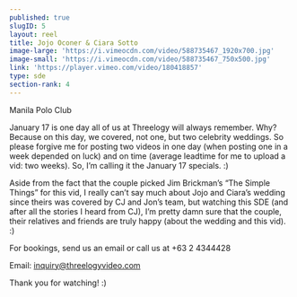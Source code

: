 ```yaml
---
published: true
slugID: 5
layout: reel
title: Jojo Oconer & Ciara Sotto
image-large: 'https://i.vimeocdn.com/video/588735467_1920x700.jpg'
image-small: 'https://i.vimeocdn.com/video/588735467_750x500.jpg'
link: 'https://player.vimeo.com/video/180418857'
type: sde
section-rank: 4
---
```

Manila Polo Club

January 17 is one day all of us at Threelogy will always remember. Why? Because on this day, we covered, not one, but two celebrity weddings. So please forgive me for posting two videos in one day (when posting one in a week depended on luck) and on time (average leadtime for me to upload a vid: two weeks). So, I’m calling it the January 17 specials. :)

Aside from the fact that the couple picked Jim Brickman’s “The Simple Things” for this vid, I really can’t say much about Jojo and Ciara’s wedding since theirs was covered by CJ and Jon’s team, but watching this SDE (and after all the stories I heard from CJ), I’m pretty damn sure that the couple, their relatives and friends are truly happy (about the wedding and this vid). :)

For bookings, send us an email or call us at +63 2 4344428

Email: inquiry@threelogyvideo.com

Thank you for watching! :)
